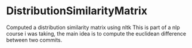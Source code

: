 # DistributionSimilarityMatrix
Computed a distribution similarity matrix using nltk
This is part of a nlp course i was taking, the main idea is to compute the euclidean difference between two commits.
